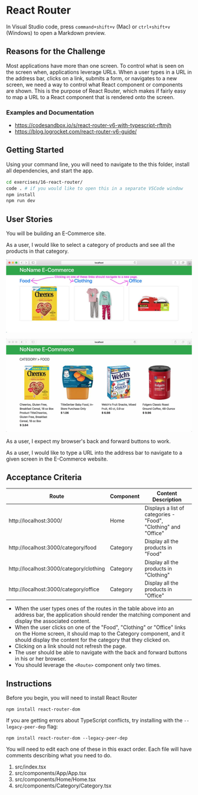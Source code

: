 # React Router

In Visual Studio code, press `command+shift+v` (Mac) or `ctrl+shift+v` (Windows) to open a Markdown preview.

## Reasons for the Challenge

Most applications have more than one screen. To control what is seen on the screen when, applications leverage URLs. When a user types in a URL in the address bar, clicks on a link, submits a form, or navigates to a new screen, we need a way to control what React component or components are shown. This is the purpose of React Router, which makes if fairly easy to map a URL to a React component that is rendered onto the screen.

### Examples and Documentation

- https://codesandbox.io/s/react-router-v6-with-typescript-rftmjh
- https://blog.logrocket.com/react-router-v6-guide/

## Getting Started

Using your command line, you will need to navigate to the this folder, install all dependencies, and start the app.

```bash
cd exercises/16-react-router/
code . # if you would like to open this in a separate VSCode window
npm install
npm run dev
```

## User Stories

You will be building an E-Commerce site.

As a user, I would like to select a category of products and see all the products in that category.

![The Home screen, which should link to the Category screen](react-router-home.jpg)

![The Category screen, which should display the products within the selected category](react-router-category.jpg)

As a user, I expect my browser's back and forward buttons to work.

As a user, I would like to type a URL into the address bar to navigate to a given screen in the E-Commerce website.

## Acceptance Criteria

| Route                                   | Component | Content Description                                             |
| --------------------------------------- | --------- | --------------------------------------------------------------- |
| http://localhost:3000/                  | Home      | Displays a list of categories - "Food", "Clothing" and "Office" |
| http://localhost:3000/category/food     | Category  | Display all the products in "Food"                              |
| http://localhost:3000/category/clothing | Category  | Display all the products in "Clothing"                          |
| http://localhost:3000/category/office   | Category  | Display all the products in "Office"                            |

- When the user types ones of the routes in the table above into an address bar, the application should render the matching component and display the associated content.
- When the user clicks on one of the "Food", "Clothing" or "Office" links on the Home screen, it should map to the Category component, and it should display the content for the category that they clicked on.
- Clicking on a link should not refresh the page.
- The user should be able to navigate with the back and forward buttons in his or her browser.
- You should leverage the `<Route>` component only two times.

## Instructions

Before you begin, you will need to install React Router

```shell
npm install react-router-dom
```

If you are getting errors about TypeScript conflicts, try installing with the `--legacy-peer-dep` flag:

```shell
npm install react-router-dom --legacy-peer-dep
```

You will need to edit each one of these in this exact order. Each file will have comments describing what you need to do.

1. src/index.tsx
2. src/components/App/App.tsx
3. src/components/Home/Home.tsx
4. src/components/Category/Category.tsx
